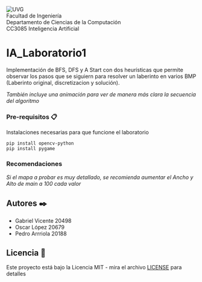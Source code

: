 ![UVG](https://res.cloudinary.com/webuvg/image/upload/f_auto/v1551291412/WEB/institucional/logouvg.png) <br>
Facultad de Ingeniería <br>
Departamento de Ciencias de la Computación <br>
CC3085 Inteligencia Artificial <br>


# IA_Laboratorio1
Implementación de BFS, DFS y A Start con dos heurísticas que permite observar los pasos que se siguiern para resolver un laberinto en varios BMP
(Laberinto original, discretizacion y solución).

_También incluye una animación para ver de manera más clara la secuencia del algoritmo_

### Pre-requisitos 📋

Instalaciones necesarias para que funcione el laboratorio

```
pip install opencv-python
pip install pygame
```

### Recomendaciones

_Si el mapa a probar es muy detallado, se recomienda aumentar el Ancho y Alto de main a 100 cada valor_

## Autores ✒️

- Gabriel Vicente 20498
- Oscar López 20679
- Pedro Arrriola 20188

## Licencia 📄
Este proyecto está bajo la Licencia MIT - mira el archivo [LICENSE](LICENSE) para detalles
